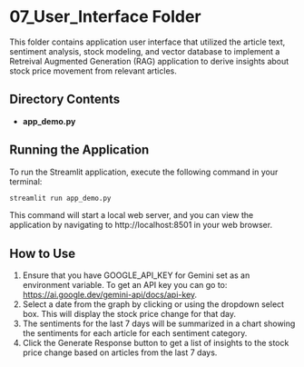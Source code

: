 # 07_User_Interface Folder

This folder contains application user interface that utilized the article text, sentiment analysis, stock modeling, and vector database to implement a Retreival Augmented Generation (RAG) application to derive insights about stock price movement from relevant articles.

## Directory Contents
- **app_demo.py**

## Running the Application
To run the Streamlit application, execute the following command in your terminal:

```sh
streamlit run app_demo.py
```
This command will start a local web server, and you can view the application by navigating to http://localhost:8501 in your web browser.

## How to Use
1. Ensure that you have GOOGLE_API_KEY for Gemini set as an environment variable. To get an API key you can go to: <https://ai.google.dev/gemini-api/docs/api-key>.
2. Select a date from the graph by clicking or using the dropdown select box. This will display the stock price change for that day.
3. The sentiments for the last 7 days will be summarized in a chart showing the sentiments for each article for each sentiment category.
4. Click the Generate Response button to get a list of insights to the stock price change based on articles from the last 7 days.
